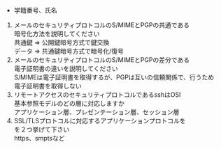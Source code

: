 * 学籍番号、氏名

1. メールのセキュリティプロトコルのS/MIMEとPGPの共通である  
暗号化方法を説明してください  
共通鍵 => 公開鍵暗号方式で鍵交換  
データ => 共通鍵暗号方式で暗号化/復号
1. メールのセキュリティプロトコルのS/MIMEとPGPの差分である  
電子証明書の違いを説明してください  
S/MIMEは電子証明書を取得するが、PGPは互いの信頼関係で、行うため  
電子証明書を取得しない
1. リモートアクセスのセキュリティプロトコルであるsshはOSI  
基本参照モデルのどの層に対応しますか  
アプリケーション層、プレゼンテーション層、セッション層
1. SSL/TLSプロトコルに対応するアプリケーションプロトコルを  
を２つ挙げて下さい  
https、smptsなど
